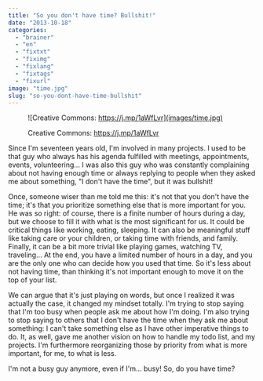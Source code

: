 ```yaml
---
title: "So you don't have time? Bullshit!"
date: "2013-10-18"
categories: 
  - "brainer"
  - "en"
  - "fixtxt"
  - "fiximg"
  - "fixlang"
  - "fixtags"
  - "fixurl"
image: "time.jpg"
slug: "so-you-dont-have-time-bullshit"
---
```


<figure>

![Creative Commons: https://j.mp/1aWfLvr](images/time.jpg)

<figcaption>

Creative Commons: https://j.mp/1aWfLvr

</figcaption>

</figure>

Since I'm seventeen years old, I'm involved in many projects. I used to be that guy who always has his agenda fulfilled with meetings, appointments, events, volunteering... I was also this guy who was constantly complaining about not having enough time or always replying to people when they asked me about something, "I don't have the time", but it was bullshit!

Once, someone wiser than me told me this: it's not that you don't have the time; it's that you prioritize something else that is more important for you. He was so right: of course, there is a finite number of hours during a day, but we choose to fill it with what is the most significant for us. It could be critical things like working, eating, sleeping. It can also be meaningful stuff like taking care or your children, or taking time with friends, and family. Finally, it can be a bit more trivial like playing games, watching TV, traveling... At the end, you have a limited number of hours in a day, and you are the only one who can decide how you used that time. So it's less about not having time, than thinking it's not important enough to move it on the top of your list.

We can argue that it's just playing on words, but once I realized it was actually the case, it changed my mindset totally. I'm trying to stop saying that I'm too busy when people ask me about how I'm doing. I'm also trying to stop saying to others that I don't have the time when they ask me about something: I can't take something else as I have other imperative things to do. It, as well, gave me another vision on how to handle my todo list, and my projects. I'm furthermore reorganizing those by priority from what is more important, for me, to what is less.

I'm not a busy guy anymore, even if I'm... busy! So, do you have time?
